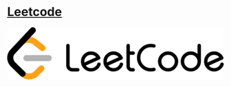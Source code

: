 # [Leetcode](https://leetcode.com/problemset/all/)

[![NodeSource](images/LeetCode_Logo.svg)](https://leetcode.com/problemset/all/)
